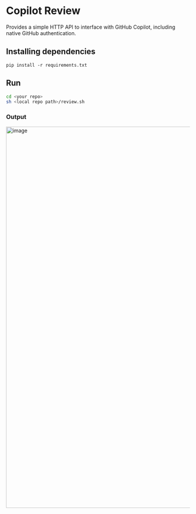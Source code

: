 # Copilot Review

Provides a simple HTTP API to interface with GitHub Copilot, including native GitHub authentication.

## Installing dependencies

`pip install -r requirements.txt`

## Run

```sh
cd <your repo>
sh <local repo path>/review.sh
```

### Output

<img width="1042" alt="image" src="https://github.com/user-attachments/assets/cd109949-fc66-442e-b34d-17f2a278ded2">
